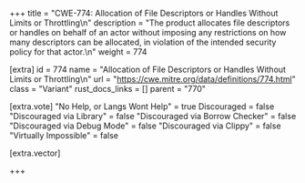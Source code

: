 +++
title = "CWE-774: Allocation of File Descriptors or Handles Without Limits or Throttling\n"
description = "The product allocates file descriptors or handles on behalf of an actor without imposing any restrictions on how many descriptors can be allocated, in violation of the intended security policy for that actor.\n"
weight = 774

[extra]
id = 774
name = "Allocation of File Descriptors or Handles Without Limits or Throttling\n"
url = "https://cwe.mitre.org/data/definitions/774.html"
class = "Variant"
rust_docs_links = []
parent = "770"

[extra.vote]
"No Help, or Langs Wont Help" = true
Discouraged = false
"Discouraged via Library" = false
"Discouraged via Borrow Checker" = false
"Discouraged via Debug Mode" = false
"Discouraged via Clippy" = false
"Virtually Impossible" = false

[extra.vector]

+++